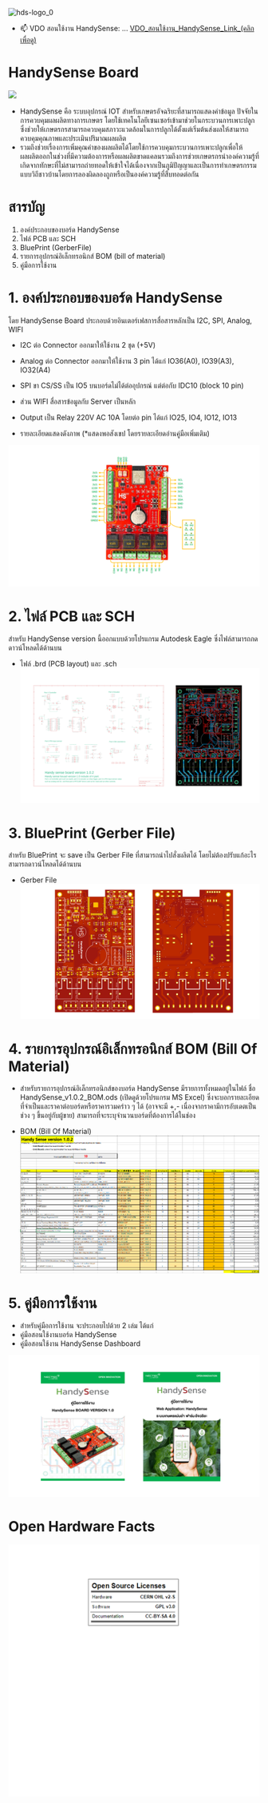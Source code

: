 ![hds-logo_0](https://user-images.githubusercontent.com/80938836/111745948-ea8a5f00-88bf-11eb-83e5-bc22db83b2fd.png)
- 📫 VDO สอนใช้งาน HandySense: ...
[VDO_สอนใช้งาน_HandySense_Link_(คลิกเพื่อดู)](https://www.youtube.com/watch?v=b6W_hdBRJhI&list=PL7S9qslDc3W65hDXdvsPZP3AGufqoh_Rc&index=2&ab_channel=HandySenseOfficial) 

# HandySense Board 
![](https://komarev.com/ghpvc/?username=your-github-HandySense-Blueprint&color=brightgreen) 

* HandySense คือ ระบบอุปกรณ์ IOT สำหรับเกษตรอัจฉริยะที่สามารถแสดงค่าข้อมูล ปัจจัยในการควบคุมผลผลิตทางการเกษตร โดยใช้เทคโนโลยีเซนเซอร์เข้ามาช่วยในกระบวนการเพาะปลูกซึ่งช่วยให้เกษตรกรสามารถควบคุมสภาวะแวดล้อมในการปลูกได้ตั้งแต่เริ่มต้นส่งผลให้สามารถควบคุมคุณภาพและประเมินปริมาณผลผลิต 
* รวมถึงช่วยเรื่องการเพิ่มคุณค่าของผลผลิตได้โดยใช้การควบคุมกระบวนการเพาะปลูกเพื่อให้ผลผลิตออกในช่วงที่มีความต้องการหรือผลผลิตขาดแคลนรวมถึงการช่วยเกษตรกรนำองค์ความรู้ที่เกิดจากทักษะที่ไม่สามารถถ่ายทอดให้เข้าใจได้เนื่องจากเป็นภูมิปัญญาและเป็นการทำเกษตรกรรมแบบวิถีชาวบ้านโดยการลองผิดลองถูกหรือเป็นองค์ความรู้ที่สืบทอดต่อกัน
 
# สารบัญ
1. องค์ประกอบของบอร์ด HandySense 
2. ไฟล์ PCB และ SCH 
3. BluePrint (GerberFile)
4. รายการอุปกรณ์อิเล็กทรอนิกส์ BOM (bill of material)
5. คู่มือการใช้งาน 

# 1. องค์ประกอบของบอร์ด HandySense 

โดย HandySense Board ประกอบด้วยอินเตอร์เฟสการสื่อสารหลักเป็น I2C, SPI, Analog, WIFI 
* I2C ต่อ Connector ออกมาให้ใช้งาน 2 ชุด (+5V)  
* Analog ต่อ Connector ออกมาให้ใช้งาน 3 pin ได้แก่ IO36(A0), IO39(A3), IO32(A4)
* SPI ขา CS/SS เป็น IO5 บนบอร์ดไม่ได้ต่ออุปกรณ์ แต่ต่อกับ IDC10 (block 10 pin) 
* ส่วน WIFI สื่อสารข้อมูลกับ Server เป็นหลัก
* Output เป็น Relay 220V AC 10A โดยต่อ pin ได้แก่ IO25, IO4, IO12, IO13 

* รายละเอียดแสดงดังภาพ (*แสดงพอสังเขป โดยรายละเอียดอ่านคู่มือเพิ่มเติม)

![hds-pinio](https://github.com/HandySense/HandySense/blob/main/pin_io.png)

# 2. ไฟล์ PCB และ SCH 
สำหรับ HandySense version นี้ออกแบบด้วยโปรแกรม Autodesk Eagle ซึ่งไฟล์สามารถกดดาวน์โหลดได้ด้านบน 

* ไฟล์ .brd (PCB  layout) และ .sch
![sch](https://github.com/HandySense/HandySense/blob/main/%E0%B8%9A%E0%B8%AD%E0%B8%A3%E0%B9%8C%E0%B8%94%20HS%20.png)

# 3. BluePrint (Gerber File)
สำหรับ BluePrint จะ save เป็น Gerber File ที่สามารถนำไปสั่งผลิตได้ โดยไม่ต้องปรับแก้อะไร สามารถดาวน์โหลดได้ด้านบน

* Gerber File 
![gerber](https://github.com/HandySense/HandySense/blob/main/gerber.png)

# 4. รายการอุปกรณ์อิเล็กทรอนิกส์ BOM (Bill Of Material)
* สำหรับรายการอุปกรณ์อิเล็กทรอนิกส์ของบอร์ด HandySense มีรายการทั้งหมดอยู่ในไฟล์ ชื่อ HandySense_v1.0.2_BOM.ods (เปิดดูด้วยโปรแกรม MS Excel)
ซึ่งจะบอกรายละเอียดที่จำเป็นและราคาต่อบอร์ดหรือราคารวมคร่าว ๆ ได้ (อาจจะมี +,- เนื่องจากราคามีการอับเดตเป็นช่วง ๆ ขึ้นอยู่กับผู้ขาย) สามารถที่จะระบุจำนวนบอร์ดที่ต้องการได้ในช่อง

* BOM (Bill Of Material)
![bom](https://github.com/HandySense/HandySense/blob/main/bom.PNG)

# 5. คู่มือการใช้งาน 
* สำหรับคู่มือการใช้งาน จะประกอบไปด้วย 2 เล่ม ได้แก่ 
* คู่มือสอนใช้งานบอร์ด HandySense
* คู่มือสอนใช้งาน HandySense Dashboard 

![bom](https://github.com/HandySense/HandySense/blob/main/%E0%B8%84%E0%B8%B9%E0%B9%8B%E0%B8%A1%E0%B8%B7%E0%B8%AD%20HS.png)

# Open Hardware Facts
![ost](https://github.com/HandySense/HandySense/blob/main/oHS.png)

